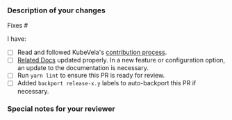 ### Description of your changes

<!--

Briefly describe what this pull request does. We love pull requests that resolve an open KubeVela issue. If yours does, you
can uncomment the below line to indicate which issue your PR fixes, for example
"Fixes #500":

-->

Fixes #

I have:

- [ ] Read and followed KubeVela's [contribution process](https://github.com/oam-dev/kubevela/blob/master/contribute/create-pull-request.md).
- [ ] [Related Docs](https://github.com/oam-dev/kubevela.io) updated properly. In a new feature or configuration option, an update to the documentation is necessary.
- [ ] Run `yarn lint` to ensure this PR is ready for review.
- [ ] Added `backport release-x.y` labels to auto-backport this PR if necessary.

### Special notes for your reviewer

<!--

Be sure to direct your reviewers'
attention to anything that needs special consideration.
-->
